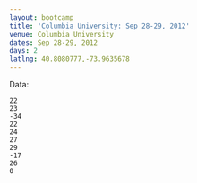 ```yaml
---
layout: bootcamp
title: 'Columbia University: Sep 28-29, 2012'
venue: Columbia University
dates: Sep 28-29, 2012
days: 2
latlng: 40.8080777,-73.9635678
---
```

Data:


    22
    23
    -34
    22
    24
    27
    29
    -17
    26
    0
